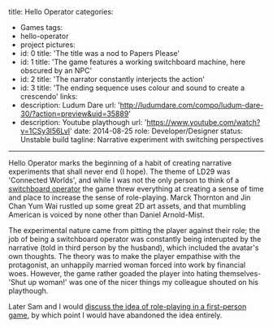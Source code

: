 title: Hello Operator
categories:
  - Games
tags:
  - hello-operator
  - project
pictures:
  - id: 0
    title: 'The title was a nod to Papers Please'
  - id: 1
    title: 'The game features a working switchboard machine, here obscured by an NPC'
  - id: 2
    title: 'The narrator constantly interjects the action'
  - id: 3
    title: 'The ending sequence uses colour and sound to create a crescendo'
links:
  - description: Ludum Dare
    url: 'http://ludumdare.com/compo/ludum-dare-30/?action=preview&uid=35889'
  - description: Youtube playthough
    url: 'https://www.youtube.com/watch?v=1CSy3l56LvI'
date: 2014-08-25
role: Developer/Designer
status: Unstable build
tagline: Narrative experiment with switching perspectives
---

Hello Operator marks the beginning of a habit of creating narrative experiments that shall never end (I hope). The theme of LD29 was 'Connected Worlds', and while I was not the only person to think of a <a href="http://ludumdare.com/compo/ludum-dare-30/?action=preview&uid=11823">switchboard operator</a> the game threw everything at creating a sense of time and place to increase the sense of role-playing. Marck Thornton and Jin Chan Yum Wai rustled up some great 2D art assets, and that mumbling American is voiced by none other than Daniel Arnold-Mist.

The experimental nature came from pitting the player against their role; the job of being a switchboard operator was constantly being interupted by the narrative (told in third person by the husband), which included the avatar's own thoughts. The theory was to make the player empathise with the protagonist, an unhappily married woman forced into work by financial woes. However, the game rather goaded the player into hating themselves- 'Shut up woman!' was one of the nicer things my colleague shouted on his playthough.

Later Sam and I would <a href="http://virtu-games.com/2015/06/30/devpact-podcast/">discuss the idea of role-playing in a first-person game</a>, by which point I would have abandoned the idea entirely.

